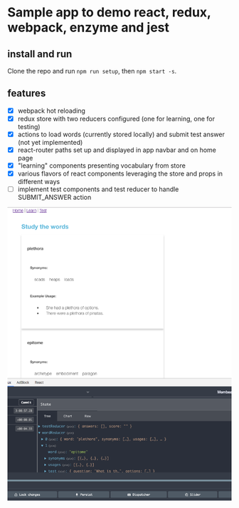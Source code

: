 # Sample app to demo react, redux, webpack, enzyme and jest

## install and run
Clone the repo and run `npm run setup`, then `npm start -s`.

## features
- [x] webpack hot reloading
- [x] redux store with two reducers configured (one for learning, one for testing)
- [x] actions to load words (currently stored locally) and submit test answer (not yet implemented)
- [x] react-router paths set up and displayed in app navbar and on home page
- [x] "learning" components presenting vocabulary from store
- [x] various flavors of react components leveraging the store and props in different ways
- [ ] implement test components and test reducer to handle SUBMIT_ANSWER action

![Screenshot](screenshot.png)
